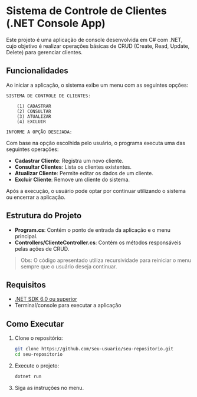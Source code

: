 # Sistema de Controle de Clientes (.NET Console App)

Este projeto é uma aplicação de console desenvolvida em C# com .NET, cujo objetivo é realizar operações básicas de CRUD (Create, Read, Update, Delete) para gerenciar clientes.

## Funcionalidades

Ao iniciar a aplicação, o sistema exibe um menu com as seguintes opções:

```
SISTEMA DE CONTROLE DE CLIENTES:

    (1) CADASTRAR
    (2) CONSULTAR
    (3) ATUALIZAR
    (4) EXCLUIR

INFORME A OPÇÃO DESEJADA:
```

Com base na opção escolhida pelo usuário, o programa executa uma das seguintes operações:

* **Cadastrar Cliente**: Registra um novo cliente.
* **Consultar Clientes**: Lista os clientes existentes.
* **Atualizar Cliente**: Permite editar os dados de um cliente.
* **Excluir Cliente**: Remove um cliente do sistema.

Após a execução, o usuário pode optar por continuar utilizando o sistema ou encerrar a aplicação.

## Estrutura do Projeto

* **Program.cs**: Contém o ponto de entrada da aplicação e o menu principal.
* **Controllers/ClienteController.cs**: Contém os métodos responsáveis pelas ações de CRUD.

> Obs: O código apresentado utiliza recursividade para reiniciar o menu sempre que o usuário deseja continuar.

## Requisitos

* [.NET SDK 6.0 ou superior](https://dotnet.microsoft.com/en-us/download)
* Terminal/console para executar a aplicação

## Como Executar

1. Clone o repositório:

   ```bash
   git clone https://github.com/seu-usuario/seu-repositorio.git
   cd seu-repositorio
   ```

2. Execute o projeto:

   ```bash
   dotnet run
   ```

3. Siga as instruções no menu.
